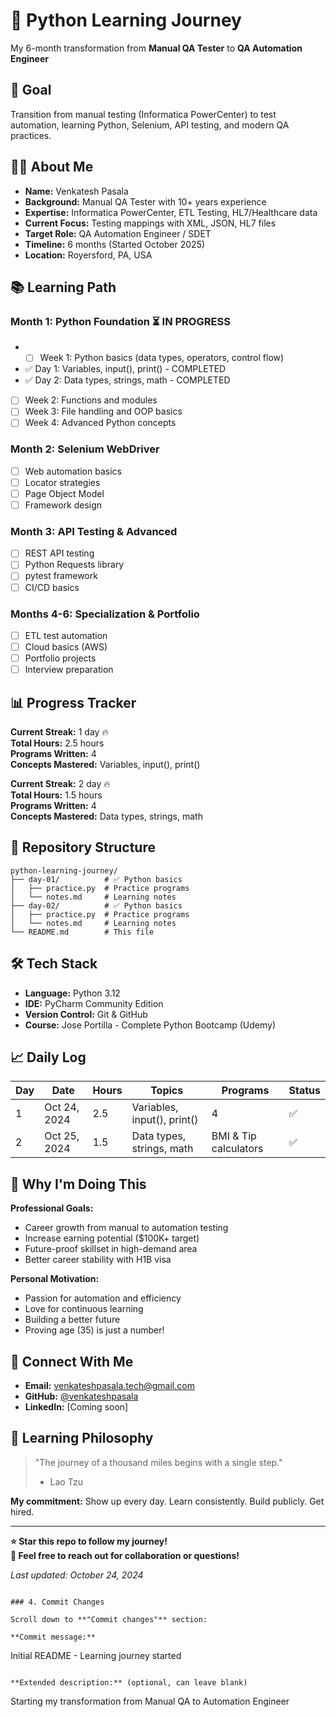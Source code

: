 # 🐍 Python Learning Journey

My 6-month transformation from **Manual QA Tester** to **QA Automation Engineer**

## 🎯 Goal
Transition from manual testing (Informatica PowerCenter) to test automation, learning Python, Selenium, API testing, and modern QA practices.

## 👨‍💻 About Me
- **Name:** Venkatesh Pasala
- **Background:** Manual QA Tester with 10+ years experience
- **Expertise:** Informatica PowerCenter, ETL Testing, HL7/Healthcare data
- **Current Focus:** Testing mappings with XML, JSON, HL7 files
- **Target Role:** QA Automation Engineer / SDET
- **Timeline:** 6 months (Started October 2025)
- **Location:** Royersford, PA, USA

## 📚 Learning Path

### Month 1: Python Foundation ⏳ IN PROGRESS
- - [ ] Week 1: Python basics (data types, operators, control flow)
- ✅ Day 1: Variables, input(), print() - COMPLETED
- ✅ Day 2: Data types, strings, math - COMPLETED
- [ ] Week 2: Functions and modules
- [ ] Week 3: File handling and OOP basics
- [ ] Week 4: Advanced Python concepts

### Month 2: Selenium WebDriver
- [ ] Web automation basics
- [ ] Locator strategies
- [ ] Page Object Model
- [ ] Framework design

### Month 3: API Testing & Advanced
- [ ] REST API testing
- [ ] Python Requests library
- [ ] pytest framework
- [ ] CI/CD basics

### Months 4-6: Specialization & Portfolio
- [ ] ETL test automation
- [ ] Cloud basics (AWS)
- [ ] Portfolio projects
- [ ] Interview preparation

## 📊 Progress Tracker

**Current Streak:** 1 day 🔥  
**Total Hours:** 2.5 hours  
**Programs Written:** 4  
**Concepts Mastered:** Variables, input(), print()

**Current Streak:** 2 day 🔥  
**Total Hours:** 1.5 hours  
**Programs Written:** 4  
**Concepts Mastered:** Data types, strings, math

## 📁 Repository Structure
```
python-learning-journey/
├── day-01/          # ✅ Python basics
│   ├── practice.py  # Practice programs
│   └── notes.md     # Learning notes
├── day-02/          # ✅ Python basics
│   ├── practice.py  # Practice programs
│   └── notes.md     # Learning notes
└── README.md        # This file
```

## 🛠️ Tech Stack
- **Language:** Python 3.12
- **IDE:** PyCharm Community Edition
- **Version Control:** Git & GitHub
- **Course:** Jose Portilla - Complete Python Bootcamp (Udemy)

## 📈 Daily Log

| Day | Date | Hours | Topics | Programs | Status |
|-----|------|-------|--------|----------|--------|
| 1 | Oct 24, 2024 | 2.5   | Variables, input(), print() | 4 | ✅ |
| 2 | Oct 25, 2024 | 1.5   | Data types, strings, math | BMI & Tip calculators | ✅ |

## 🎯 Why I'm Doing This

**Professional Goals:**
- Career growth from manual to automation testing
- Increase earning potential ($100K+ target)
- Future-proof skillset in high-demand area
- Better career stability with H1B visa

**Personal Motivation:**
- Passion for automation and efficiency
- Love for continuous learning
- Building a better future
- Proving age (35) is just a number!

## 🔗 Connect With Me
- **Email:** venkateshpasala.tech@gmail.com
- **GitHub:** [@venkateshpasala](https://github.com/venkateshpasala)
- **LinkedIn:** [Coming soon]

## 📜 Learning Philosophy

> "The journey of a thousand miles begins with a single step."  
> - Lao Tzu

**My commitment:** Show up every day. Learn consistently. Build publicly. Get hired.

---

**⭐ Star this repo to follow my journey!**  
**💬 Feel free to reach out for collaboration or questions!**

*Last updated: October 24, 2024*
```

### 4. Commit Changes

Scroll down to **"Commit changes"** section:

**Commit message:**
```
Initial README - Learning journey started
```

**Extended description:** (optional, can leave blank)
```
Starting my transformation from Manual QA to Automation Engineer
